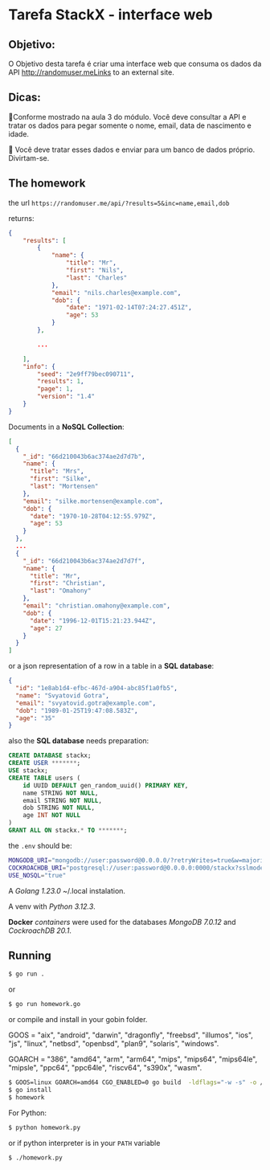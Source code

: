 # Tarefa StackX - interface web

## Objetivo: 

O Objetivo desta tarefa é criar uma interface web que consuma os dados da API http://randomuser.meLinks to an external site.

## Dicas:

📌Conforme mostrado na aula 3 do módulo. Você deve consultar a API e tratar os dados para pegar somente o nome, email, data de nascimento e idade.

📌 Você deve tratar esses dados e enviar para um banco de dados próprio. Divirtam-se.


## The homework

the url ```https://randomuser.me/api/?results=5&inc=name,email,dob```

returns:

```json
{
    "results": [
        {
            "name": {
                "title": "Mr",
                "first": "Nils",
                "last": "Charles"
            },
            "email": "nils.charles@example.com",
            "dob": {
                "date": "1971-02-14T07:24:27.451Z",
                "age": 53
            }
        },

        ...

    ],
    "info": {
        "seed": "2e9ff79bec090711",
        "results": 1,
        "page": 1,
        "version": "1.4"
    }
}
```

Documents in a **NoSQL Collection**:

```json
[
  {
    "_id": "66d210043b6ac374ae2d7d7b",
    "name": {
      "title": "Mrs",
      "first": "Silke",
      "last": "Mortensen"
    },
    "email": "silke.mortensen@example.com",
    "dob": {
      "date": "1970-10-28T04:12:55.979Z",
      "age": 53
    }
  },
  ...
  {
    "_id": "66d210043b6ac374ae2d7d7f",
    "name": {
      "title": "Mr",
      "first": "Christian",
      "last": "Omahony"
    },
    "email": "christian.omahony@example.com",
    "dob": {
      "date": "1996-12-01T15:21:23.944Z",
      "age": 27
    }
  }
]
```
or a json representation of a row in a table in a **SQL database**:

```json
{
  "id": "1e8ab1d4-efbc-467d-a904-abc85f1a0fb5",
  "name": "Svyatovid Gotra",
  "email": "svyatovid.gotra@example.com",
  "dob": "1989-01-25T19:47:08.583Z",
  "age": "35"
}
```

also the **SQL database** needs preparation:

```sql
CREATE DATABASE stackx;
CREATE USER *******;
USE stackx;
CREATE TABLE users (
    id UUID DEFAULT gen_random_uuid() PRIMARY KEY,
    name STRING NOT NULL,
    email STRING NOT NULL,
    dob STRING NOT NULL,
    age INT NOT NULL
)
GRANT ALL ON stackx.* TO *******;
```

the `.env` should be:

```bash
MONGODB_URI="mongodb://user:password@0.0.0.0/?retryWrites=true&w=majority"
COCKROACHDB_URI="postgresql://user:password@0.0.0.0:0000/stackx?sslmode=disable"
USE_NOSQL="true"
```
A *Golang 1.23.0* ~/.local instalation.

A venv with *Python 3.12.3*.

**Docker** *containers* were used for the databases *MongoDB 7.0.12* and *CockroachDB 20.1*.

## Running

```bash
$ go run .
```

or 

```bash
$ go run homework.go
```

or compile and install in your gobin folder. 

GOOS = "aix", "android", "darwin", "dragonfly", "freebsd", "illumos", "ios", "js", "linux", "netbsd", "openbsd", "plan9", "solaris", "windows".

GOARCH = "386", "amd64", "arm", "arm64", "mips", "mips64", "mips64le", "mipsle", "ppc64", "ppc64le", "riscv64", "s390x", "wasm".

```bash
$ GOOS=linux GOARCH=amd64 CGO_ENABLED=0 go build  -ldflags="-w -s" -o /homework
$ go install
$ homework
```

For Python:

```bash
$ python homework.py
```

or if python interpreter is in your `PATH` variable

```
$ ./homework.py
```
